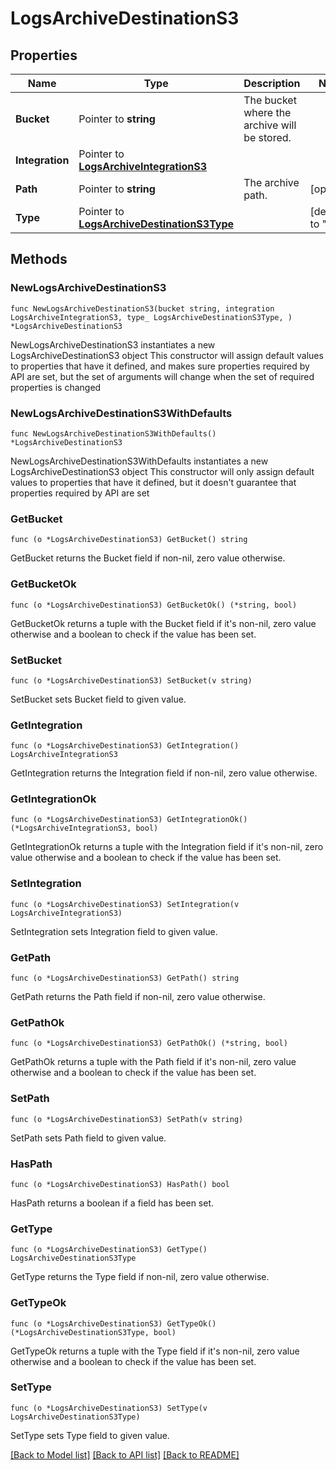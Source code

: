 # LogsArchiveDestinationS3

## Properties

Name | Type | Description | Notes
------------ | ------------- | ------------- | -------------
**Bucket** | Pointer to **string** | The bucket where the archive will be stored. | 
**Integration** | Pointer to [**LogsArchiveIntegrationS3**](LogsArchiveIntegrationS3.md) |  | 
**Path** | Pointer to **string** | The archive path. | [optional] 
**Type** | Pointer to [**LogsArchiveDestinationS3Type**](LogsArchiveDestinationS3Type.md) |  | [default to "s3"]

## Methods

### NewLogsArchiveDestinationS3

`func NewLogsArchiveDestinationS3(bucket string, integration LogsArchiveIntegrationS3, type_ LogsArchiveDestinationS3Type, ) *LogsArchiveDestinationS3`

NewLogsArchiveDestinationS3 instantiates a new LogsArchiveDestinationS3 object
This constructor will assign default values to properties that have it defined,
and makes sure properties required by API are set, but the set of arguments
will change when the set of required properties is changed

### NewLogsArchiveDestinationS3WithDefaults

`func NewLogsArchiveDestinationS3WithDefaults() *LogsArchiveDestinationS3`

NewLogsArchiveDestinationS3WithDefaults instantiates a new LogsArchiveDestinationS3 object
This constructor will only assign default values to properties that have it defined,
but it doesn't guarantee that properties required by API are set

### GetBucket

`func (o *LogsArchiveDestinationS3) GetBucket() string`

GetBucket returns the Bucket field if non-nil, zero value otherwise.

### GetBucketOk

`func (o *LogsArchiveDestinationS3) GetBucketOk() (*string, bool)`

GetBucketOk returns a tuple with the Bucket field if it's non-nil, zero value otherwise
and a boolean to check if the value has been set.

### SetBucket

`func (o *LogsArchiveDestinationS3) SetBucket(v string)`

SetBucket sets Bucket field to given value.


### GetIntegration

`func (o *LogsArchiveDestinationS3) GetIntegration() LogsArchiveIntegrationS3`

GetIntegration returns the Integration field if non-nil, zero value otherwise.

### GetIntegrationOk

`func (o *LogsArchiveDestinationS3) GetIntegrationOk() (*LogsArchiveIntegrationS3, bool)`

GetIntegrationOk returns a tuple with the Integration field if it's non-nil, zero value otherwise
and a boolean to check if the value has been set.

### SetIntegration

`func (o *LogsArchiveDestinationS3) SetIntegration(v LogsArchiveIntegrationS3)`

SetIntegration sets Integration field to given value.


### GetPath

`func (o *LogsArchiveDestinationS3) GetPath() string`

GetPath returns the Path field if non-nil, zero value otherwise.

### GetPathOk

`func (o *LogsArchiveDestinationS3) GetPathOk() (*string, bool)`

GetPathOk returns a tuple with the Path field if it's non-nil, zero value otherwise
and a boolean to check if the value has been set.

### SetPath

`func (o *LogsArchiveDestinationS3) SetPath(v string)`

SetPath sets Path field to given value.

### HasPath

`func (o *LogsArchiveDestinationS3) HasPath() bool`

HasPath returns a boolean if a field has been set.

### GetType

`func (o *LogsArchiveDestinationS3) GetType() LogsArchiveDestinationS3Type`

GetType returns the Type field if non-nil, zero value otherwise.

### GetTypeOk

`func (o *LogsArchiveDestinationS3) GetTypeOk() (*LogsArchiveDestinationS3Type, bool)`

GetTypeOk returns a tuple with the Type field if it's non-nil, zero value otherwise
and a boolean to check if the value has been set.

### SetType

`func (o *LogsArchiveDestinationS3) SetType(v LogsArchiveDestinationS3Type)`

SetType sets Type field to given value.



[[Back to Model list]](../README.md#documentation-for-models) [[Back to API list]](../README.md#documentation-for-api-endpoints) [[Back to README]](../README.md)


